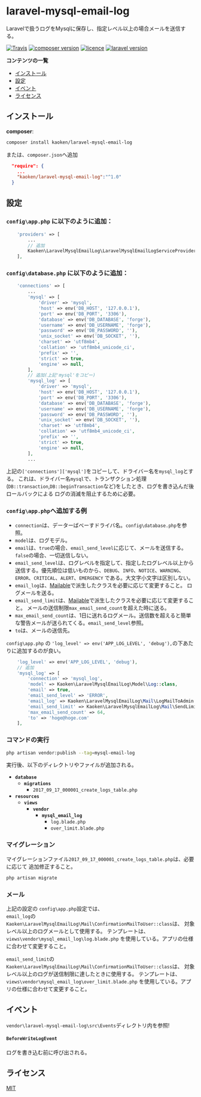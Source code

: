 # laravel-mysql-email-log
Laravelで扱うログをMysqlに保存し、指定レベル以上の場合メールを送信する。

[![Travis](https://img.shields.io/travis/rust-lang/rust.svg)]()
[![composer version](https://img.shields.io/badge/version-1.8.4-blue.svg)](https://github.com/kaoken/laravel-mysql-email-log)
[![licence](https://img.shields.io/badge/licence-MIT-blue.svg)](https://github.com/kaoken/laravel-mysql-email-log)
[![laravel version](https://img.shields.io/badge/Laravel%20version-≧5.8-red.svg)](https://github.com/kaoken/laravel-mysql-email-log)


__コンテンツの一覧__

- [インストール](#インストール)
- [設定](#設定)
- [イベント](#イベント)
- [ライセンス](#ライセンス)

## インストール

**composer**:

```bash
composer install kaoken/laravel-mysql-email-log
```

または、`composer.json`へ追加

```json 
  "require": {
    ...
    "kaoken/laravel-mysql-email-log":"^1.0"
  }
```

## 設定

### `config\app.php` に以下のように追加：

```php
    'providers' => [
        ...
        // 追加
        Kaoken\LaravelMysqlEmailLog\LaravelMysqlEmailLogServiceProvider::class
    ],
```
  
    
### `config\database.php` に以下のように追加：

```php
    'connections' => [
        ...
        'mysql' => [
            'driver' => 'mysql',
            'host' => env('DB_HOST', '127.0.0.1'),
            'port' => env('DB_PORT', '3306'),
            'database' => env('DB_DATABASE', 'forge'),
            'username' => env('DB_USERNAME', 'forge'),
            'password' => env('DB_PASSWORD', ''),
            'unix_socket' => env('DB_SOCKET', ''),
            'charset' => 'utf8mb4',
            'collation' => 'utf8mb4_unicode_ci',
            'prefix' => '',
            'strict' => true,
            'engine' => null,
        ],
        // 追加(上記'mysql'をコピー)
        'mysql_log' => [
            'driver' => 'mysql',
            'host' => env('DB_HOST', '127.0.0.1'),
            'port' => env('DB_PORT', '3306'),
            'database' => env('DB_DATABASE', 'forge'),
            'username' => env('DB_USERNAME', 'forge'),
            'password' => env('DB_PASSWORD', ''),
            'unix_socket' => env('DB_SOCKET', ''),
            'charset' => 'utf8mb4',
            'collation' => 'utf8mb4_unicode_ci',
            'prefix' => '',
            'strict' => true,
            'engine' => null,
        ],
        ...
```
上記の`['connections']['mysql']`をコピーして、ドライバー名を`mysql_log`とする。
これは、ドライバー名`mysql`で、トランザクション処理(`DB::transaction`,`DB::beginTransaction`など)をしたとき、ログを書き込んだ後ロールバックによる
ログの消滅を阻止するために必要。
  
  

### `config\app.php`へ追加する例

- `connection`は、データーばべーすドライバ名。`config\database.php`を参照。
- `model`は、ログモデル。
- `email`は、`true`の場合、`email_send_level`に応じて、メールを送信する。`false`の場合、一切送信しない。
- `email_send_level`は、ログレベルを指定して、指定したログレベル以上から送信する。優先順位は低いものから、`DEBUG`、`INFO`、`NOTICE`、`WARNING`、
`ERROR`、`CRITICAL`、`ALERT`、`EMERGENCY` である。大文字小文字は区別しない。
- `email_log`は、[Mailable](https://readouble.com/laravel/5.5/ja/mail)で派生したクラスを必要に応じて変更すること。
ログメールを送る。  
- `email_send_limit`は、[Mailable](https://readouble.com/laravel/5.5/ja/mail)で派生したクラスを必要に応じて変更すること。
メールの送信制限`max_email_send_count`を超えた時に送る。  
- `max_email_send_count`は、1日に送れるログメール。送信数を超えると簡単な警告メールが送られてくる。`email_send_level`参照。
- `to`は、メールの送信先。
  
`config\app.php` の `'log_level' => env('APP_LOG_LEVEL', 'debug'),`の下あたりに追加するのが良い。  

```php  
    'log_level' => env('APP_LOG_LEVEL', 'debug'),
    // 追加
    'mysql_log' => [
        'connection' => 'mysql_log',
        'model' => Kaoken\LaravelMysqlEmailLog\Model\Log::class,
        'email' => true,
        'email_send_level' => 'ERROR',
        'email_log' => Kaoken\LaravelMysqlEmailLog\Mail\LogMailToAdmin::class,
        'email_send_limit' => Kaoken\LaravelMysqlEmailLog\Mail\SendLimitMailToAdmin::class,
        'max_email_send_count' => 64,
        'to' => 'hoge@hoge.com'
    ],
```

### コマンドの実行
```bash
php artisan vendor:publish --tag=mysql-email-log
```
実行後、以下のディレクトリやファイルが追加される。   

* **`database`**
  * **`migrations`**
    * `2017_09_17_000001_create_logs_table.php`
* **`resources`**
  * **`views`**
    * **`vendor`**
      * **`mysql_email_log`**
        * `log.blade.php`
        * `over_limit.blade.php`
     
### マイグレーション
マイグレーションファイル`2017_09_17_000001_create_logs_table.php`は、必要に応じて
追加修正すること。

```bash
php artisan migrate
```

### メール
上記の設定の `config\app.php`設定では、  
`email_log`の`Kaoken\LaravelMysqlEmailLog\Mail\ConfirmationMailToUser::class`は、
対象レベル以上のログメールとして使用する。
テンプレートは、`views\vendor\mysql_email_log\log.blade.php`
を使用している。アプリの仕様に合わせて変更すること。
  
`email_send_limit`の`Kaoken\LaravelMysqlEmailLog\Mail\ConfirmationMailToUser::class`は、
対象レベル以上のログが送信制限に達したときに使用する。
テンプレートは、`views\vendor\mysql_email_log\over_limit.blade.php`
を使用している。アプリの仕様に合わせて変更すること。



## イベント
`vendor\laravel-mysql-email-log\src\Events`ディレクトリ内を参照!  

#### `BeforeWriteLogEvent`
ログを書き込む前に呼び出される。  





## ライセンス

[MIT](https://github.com/kaoken/laravel-mysql-email-log/blob/master/LICENSE.txt)